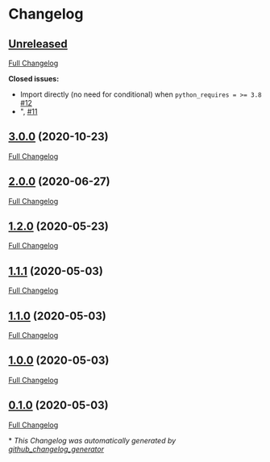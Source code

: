 # Changelog

## [Unreleased](https://github.com/dermatologist/pyomop/tree/HEAD)

[Full Changelog](https://github.com/dermatologist/pyomop/compare/3.0.0...HEAD)

**Closed issues:**

- Import directly \(no need for conditional\) when `python_requires = >= 3.8` [\#12](https://github.com/dermatologist/pyomop/issues/12)
- ", [\#11](https://github.com/dermatologist/pyomop/issues/11)

## [3.0.0](https://github.com/dermatologist/pyomop/tree/3.0.0) (2020-10-23)

[Full Changelog](https://github.com/dermatologist/pyomop/compare/2.0.0...3.0.0)

## [2.0.0](https://github.com/dermatologist/pyomop/tree/2.0.0) (2020-06-27)

[Full Changelog](https://github.com/dermatologist/pyomop/compare/1.2.0...2.0.0)

## [1.2.0](https://github.com/dermatologist/pyomop/tree/1.2.0) (2020-05-23)

[Full Changelog](https://github.com/dermatologist/pyomop/compare/1.1.1...1.2.0)

## [1.1.1](https://github.com/dermatologist/pyomop/tree/1.1.1) (2020-05-03)

[Full Changelog](https://github.com/dermatologist/pyomop/compare/1.1.0...1.1.1)

## [1.1.0](https://github.com/dermatologist/pyomop/tree/1.1.0) (2020-05-03)

[Full Changelog](https://github.com/dermatologist/pyomop/compare/1.0.0...1.1.0)

## [1.0.0](https://github.com/dermatologist/pyomop/tree/1.0.0) (2020-05-03)

[Full Changelog](https://github.com/dermatologist/pyomop/compare/0.1.0...1.0.0)

## [0.1.0](https://github.com/dermatologist/pyomop/tree/0.1.0) (2020-05-03)

[Full Changelog](https://github.com/dermatologist/pyomop/compare/c647331d8bcb13f0353f85a49ed552294631fee3...0.1.0)



\* *This Changelog was automatically generated by [github_changelog_generator](https://github.com/github-changelog-generator/github-changelog-generator)*

